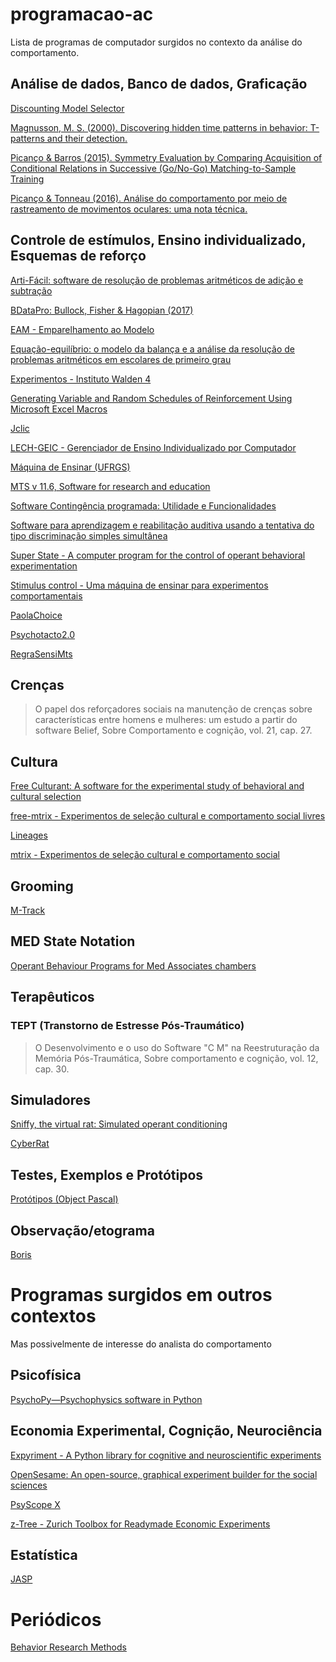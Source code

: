 # programacao-ac
Lista de programas de computador surgidos no contexto da análise do comportamento.

## Análise de dados, Banco de dados, Graficação

[Discounting Model Selector](https://github.com/miyamot0/ModelSelectorQt)

[Magnusson, M. S. (2000). Discovering hidden time patterns in behavior: T-patterns and their detection.](https://doi.org/10.3758/BF03200792)

[Picanço & Barros (2015). Symmetry Evaluation by Comparing Acquisition of Conditional Relations in Successive (Go/No-Go) Matching-to-Sample Training](https://github.com/cpicanco/publications_analysis/tree/master/picanco_etal_2015)

[Picanço & Tonneau (2016). Análise do comportamento por meio de rastreamento de movimentos oculares: uma nota técnica.](https://github.com/cpicanco/abpmc-2016)

## Controle de estímulos, Ensino individualizado, Esquemas de reforço

[Arti-Fácil: software de resolução de problemas aritméticos de adição e subtração](www.uel.br/pessoal/haydu/resumos/arti-facil.pdf)

[BDataPro: Bullock, Fisher & Hagopian (2017)](https://doi.org/10.1007/s40614-016-0079-0)

[EAM - Emparelhamento ao Modelo](https://github.com/eep-lab/eam)

[Equação-equilíbrio: o modelo da balança e a análise da resolução de problemas aritméticos em escolares de primeiro grau](https://www.researchgate.net/publication/309203748_Equacao-equilibrio_o_modelo_da_balanca_e_a_analise_da_resolucao_de_problemas_aritmeticos_em_escolares_de_primeiro_grau)

[Experimentos - Instituto Walden 4](https://www.walden4.com.br/site/xol/xol.php)

[Generating Variable and Random Schedules of Reinforcement Using Microsoft Excel Macros](dx.doi.org/10.1901/jaba.2008.41-227)

[Jclic](https://clic.xtec.cat/legacy/en/jclic/)

[LECH-GEIC - Gerenciador de Ensino Individualizado por Computador](http://geic.ufscar.br/site/)

[Máquina de Ensinar (UFRGS)](https://www.ufrgs.br/psicoeduc/maquina-de-ensinar/)

[MTS v 11.6, Software for research and education](http://www.scielo.br/scielo.php?script=sci_nlinks&ref=000097&pid=S0102-3772201000020000900011&lng=es)

[Software Contingência programada: Utilidade e Funcionalidades](http://www.periodicos.ufpa.br/index.php/rebac/article/view/3949)

[Software para aprendizagem e reabilitação auditiva usando a tentativa do tipo discriminação simples simultânea](http://www.br-ie.org/pub/index.php/wie/article/view/2080)

[Super State - A computer program for the control of operant behavioral experimentation](https://doi.org/10.1016/j.jneumeth.2006.01.004)

[Stimulus control - Uma máquina de ensinar para experimentos comportamentais](https://github.com/cpicanco/stimulus_control)

[PaolaChoice](https://bitbucket.org/twoelz/paolachoice)

[Psychotacto2.0](http://www.usp.br/rbtcc/index.php/RBTCC/article/view/399)

[RegraSensiMts](https://bitbucket.org/twoelz/regrasensimts)

## Crenças

> O papel dos reforçadores sociais na manutenção de crenças sobre características entre homens e mulheres: um estudo a partir do software Belief, Sobre Comportamento e cognição, vol. 21, cap. 27.

## Cultura

[Free Culturant: A software for the experimental study of behavioral and cultural selection](http://dx.doi.org/10.1037/pne0000016)

[free-mtrix - Experimentos de seleção cultural e comportamento social livres](https://github.com/lacs-ufpa/free-mtrix)

[Lineages](https://bitbucket.org/twoelz/lineages)

[mtrix - Experimentos de seleção cultural e comportamento social](https://github.com/lacs-ufpa/mtrix)

## Grooming

[M-Track](https://github.com/linriverfork/M-Track)

## MED State Notation

[Operant Behaviour Programs for Med Associates chambers](https://github.com/SKhoo/MedStateNotation)

## Terapêuticos

### TEPT (Transtorno de Estresse Pós-Traumático)

> O Desenvolvimento e o uso do Software "C M" na Reestruturação da Memória Pós-Traumática, Sobre comportamento e cognição, vol. 12, cap. 30.

## Simuladores

[Sniffy, the virtual rat: Simulated operant conditioning](https://link.springer.com/article/10.3758/BF03204606)

[CyberRat](http://www.ai2inc.com/HomeProducts/cyberrat.html)

## Testes, Exemplos e Protótipos

[Protótipos (Object Pascal)](https://github.com/cpicanco/free-pascal-prototypes)

## Observação/etograma

[Boris](http://www.boris.unito.it/)

# Programas surgidos em outros contextos

Mas possivelmente de interesse do analista do comportamento

## Psicofísica

[PsychoPy—Psychophysics software in Python](https://doi.org/10.1016/j.jneumeth.2006.11.017)

## Economia Experimental, Cognição, Neurociência

[Expyriment - A Python library for cognitive and neuroscientific experiments](http://www.expyriment.org/)

[OpenSesame: An open-source, graphical experiment builder for the social sciences](http://osdoc.cogsci.nl/)

[PsyScope X](http://psy.ck.sissa.it/)

[z-Tree - Zurich Toolbox for Readymade Economic Experiments](http://www.ztree.uzh.ch/en.html)

## Estatística

[JASP](https://jasp-stats.org/)

# Periódicos

[Behavior Research Methods](https://link.springer.com/journal/13428)
